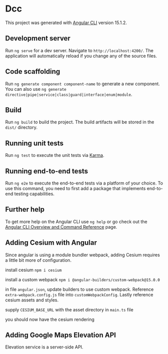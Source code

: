 # Dcc

This project was generated with [Angular CLI](https://github.com/angular/angular-cli) version 15.1.2.

## Development server

Run `ng serve` for a dev server. Navigate to `http://localhost:4200/`. The application will automatically reload if you change any of the source files.

## Code scaffolding

Run `ng generate component component-name` to generate a new component. You can also use `ng generate directive|pipe|service|class|guard|interface|enum|module`.

## Build

Run `ng build` to build the project. The build artifacts will be stored in the `dist/` directory.

## Running unit tests

Run `ng test` to execute the unit tests via [Karma](https://karma-runner.github.io).

## Running end-to-end tests

Run `ng e2e` to execute the end-to-end tests via a platform of your choice. To use this command, you need to first add a package that implements end-to-end testing capabilities.

## Further help

To get more help on the Angular CLI use `ng help` or go check out the [Angular CLI Overview and Command Reference](https://angular.io/cli) page.

## Adding Cesium with Angular

Since angular is using a module bundler webpack, adding Cesium requires a little bit more of configuration.

install cesium `npm i cesium`

install a custom webpack `npm i @angular-builders/custom-webpack@15.0.0`

in file `angular.json`, update builders to use custom webpack. Reference `extra-webpack.config.js` file into `customWebpackConfig`. Lastly reference cesium assets and styles.

supply `CESIUM_BASE_URL` with the asset directory in `main.ts` file

you should now have the cesium rendering

## Adding Google Maps Elevation API

Elevation service is a server-side API.

